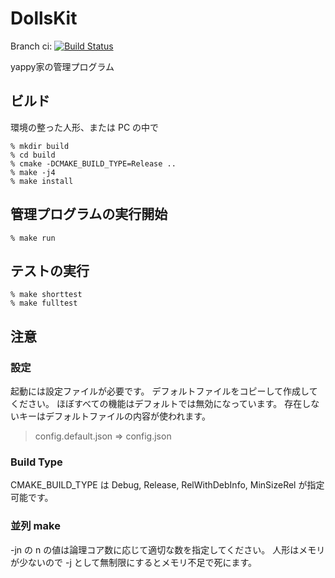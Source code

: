 # DollsKit

Branch ci: [![Build Status](https://travis-ci.org/yappy/DollsKit.svg?branch=ci)](https://travis-ci.org/yappy/DollsKit)

yappy家の管理プログラム

## ビルド
環境の整った人形、または PC の中で
```
% mkdir build
% cd build
% cmake -DCMAKE_BUILD_TYPE=Release ..
% make -j4
% make install
```

## 管理プログラムの実行開始
```
% make run
```

## テストの実行
```
% make shorttest
% make fulltest
```

## 注意
### 設定
起動には設定ファイルが必要です。
デフォルトファイルをコピーして作成してください。
ほぼすべての機能はデフォルトでは無効になっています。
存在しないキーはデフォルトファイルの内容が使われます。
> config.default.json => config.json

### Build Type
CMAKE_BUILD_TYPE は Debug, Release, RelWithDebInfo, MinSizeRel が指定可能です。

### 並列 make
-jn の n の値は論理コア数に応じて適切な数を指定してください。
人形はメモリが少ないので -j として無制限にするとメモリ不足で死にます。
